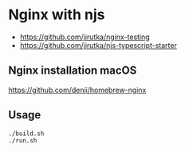 # Nginx with njs

- https://github.com/jirutka/nginx-testing
- https://github.com/jirutka/njs-typescript-starter

## Nginx installation macOS

https://github.com/denji/homebrew-nginx

## Usage

```bash
./build.sh
./run.sh
```
